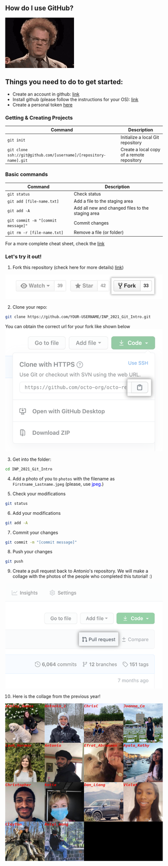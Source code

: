 ## How do I use GitHub?
![Recordit GIF](images/huh-confused.gif)


## Things you need to do to get started:

- Create an account in github: [link](https://github.com/join) 
- Install github (please follow the instructions for your OS): [link](https://github.com/git-guides/install-git)
- Create a personal token [here](https://docs.github.com/en/github/authenticating-to-github/keeping-your-account-and-data-secure/creating-a-personal-access-token) 

### Getting & Creating Projects

| Command | Description |
| ------- | ----------- |
| `git init` | Initialize a local Git repository |
| `git clone ssh://git@github.com/[username]/[repository-name].git` | Create a local copy of a remote repository |

### Basic commands

| Command | Description |
| ------- | ----------- |
| `git status` | Check status |
| `git add [file-name.txt]` | Add a file to the staging area |
| `git add -A` | Add all new and changed files to the staging area |
| `git commit -m "[commit message]"` | Commit changes |
| `git rm -r [file-name.txt]` | Remove a file (or folder) |

For a more complete cheat sheet, check the [link](https://education.github.com/git-cheat-sheet-education.pdf)

### Let's try it out! 
1. Fork this repository (check here for more details) [link](https://docs.github.com/en/get-started/quickstart/fork-a-repo))

![fork-a-repo](images/fork_button.jpeg)

2. Clone your repo:
```bash
git clone https://github.com/YOUR-USERNAME/INP_2021_Git_Intro.git
```
You can obtain the correct url for your fork like shown below
![clone](images/https-url-clone.png)

3. Get into the folder:
```bash
cd INP_2021_Git_Intro
```

4. Add a photo of you to `photos` with the filename as `Firstname_Lastname.jpeg` (please, use <span style="color:blue"> jpeg</span>.)

5. Check your modifications
```bash
git status
```

6. Add your modifications
```bash
git add -A
```

7. Commit your changes
```bash
git commit -m "[commit message]"
```

8. Push your changes
```bash
git push
```

9. Create a pull request back to Antonio's repository. We will make a collage with the photos of the people who completed this tutorial! :)

![pull_req](images/pull-request-start-review-button.png)

10. Here is the collage from the previous year!

![collage](collage.jpg)
